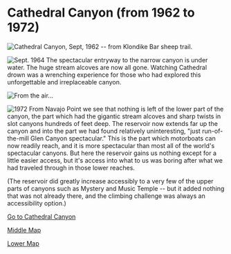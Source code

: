 # Cathedral Canyon (from 1962 to 1972)

![Cathedral Canyon, Sept, 1962 -- from Klondike Bar sheep trail.](cathedral-cyn/from-across-river.jpg)

![**Sept. 1964** The spectacular entryway to the narrow canyon is under water. The huge stream alcoves are now all gone. Watching Cathedral drown was a wrenching experience for those who had explored this unforgettable and irreplaceable canyon.](cathedral-cyn-changes/1964.jpg)

![From the air...](cathedral-cyn-changes/from-air.jpg)

![**1972** From Navajo Point we see that nothing is left of the lower part of the canyon, the part which had the gigantic stream alcoves and sharp twists in slot canyons hundreds of feet deep. The reservoir now extends far up the canyon and into the part we had found relatively uninteresting, "just run-of-the-mill Glen Canyon spectacular." This is the part which motorboats can now readily reach, and it is more spectacular than most all of the world's spectacular canyons. But here the reservoir gains us nothing except for a little easier access, but it's access into what to us was boring after what we had traveled through in those lower reaches.](cathedral-cyn-changes/from-navajo-pt.jpg)

(The reservoir did greatly increase accessibly to a very few of the upper parts of canyons such as Mystery and Music Temple -- but it added nothing that was not already there, and the climbing challenge was always an accessibility option.)

[Go to Cathedral Canyon](cathedral-cyn)

[Middle Map](map-middle)

[Lower Map](map-lower)
